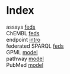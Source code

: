 # Index


assays [feds](feds.md#tp3)<br />
ChEMBL [feds](feds.md#tp2)<br />
endpoint [intro](intro.md#tp1)<br />
federated SPARQL [feds](feds.md#tp1)<br />
GPML [model](model.md#tp1)<br />
pathway [model](model.md#tp2)<br />
PubMed [model](model.md#tp3)
